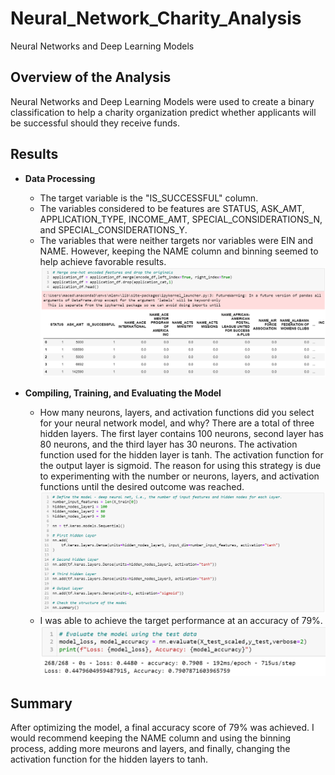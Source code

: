 # Neural_Network_Charity_Analysis
Neural Networks and Deep Learning Models

## Overview of the Analysis
Neural Networks and Deep Learning Models were used to create a binary classification to help a charity organization predict whether applicants will be successful should they receive funds.

## Results
- **Data Processing**
    - The target variable is the "IS_SUCCESSFUL" column.
    - The variables considered to be features are STATUS, ASK_AMT, APPLICATION_TYPE, INCOME_AMT, SPECIAL_CONSIDERATIONS_N, and SPECIAL_CONSIDERATIONS_Y.
    - The variables that were neither targets nor variables were EIN and NAME. However, keeping the NAME column and binning seemed to help achieve favorable results.
    ![](./Resources/Preprocessed.png)

- **Compiling, Training, and Evaluating the Model**
    - How many neurons, layers, and activation functions did you select for your neural network model, and why? There are a total of three hidden layers. The first layer contains 100 neurons, second layer has 80  neurons, and the third layer has 30 neurons. The activation function used for the hidden layer is tanh. The activation function for the output layer is sigmoid. The reason for using this strategy is due to experimenting with the number or neurons, layers, and activation functions until the desired outcome was reached.
    ![](./Resources/model.png)
    - I was able to achieve the target performance at an accuracy of 79%.
    ![](./Resources/AccuracyScore.png)

## Summary
After optimizing the model, a final accuracy score of 79% was achieved. I would recommend keeping the NAME column and using the binning process, adding more meurons and layers, and finally, changing the activation function for the hidden layers to tanh.